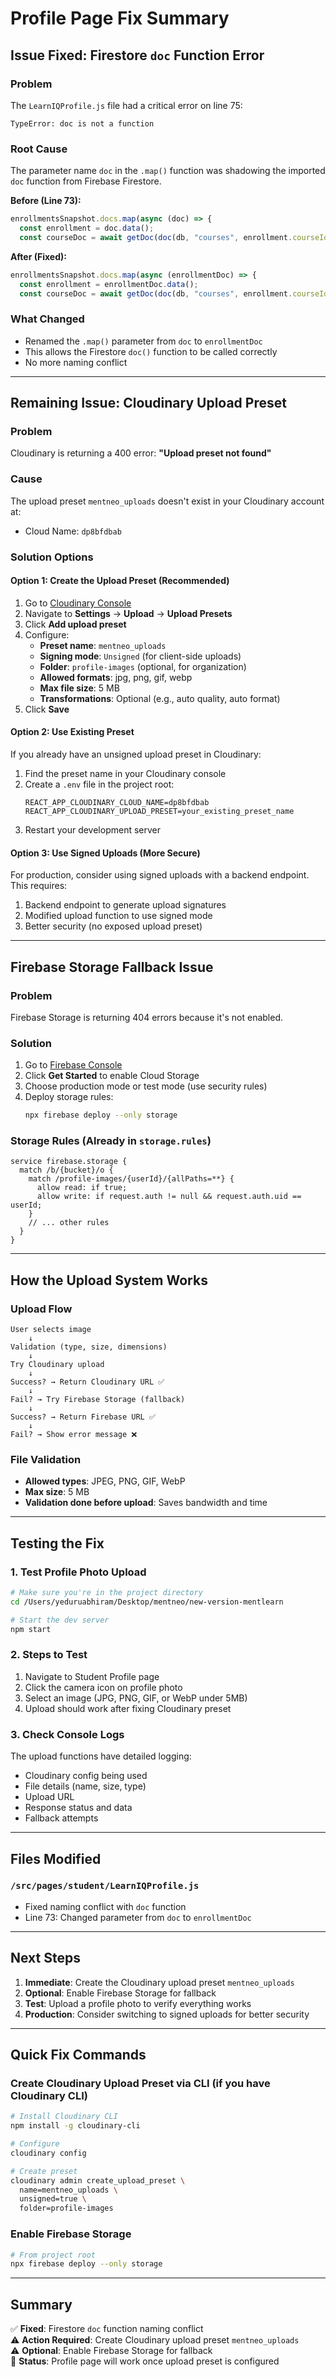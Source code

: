 # Profile Page Fix Summary

## Issue Fixed: Firestore `doc` Function Error

### Problem
The `LearnIQProfile.js` file had a critical error on line 75:
```
TypeError: doc is not a function
```

### Root Cause
The parameter name `doc` in the `.map()` function was shadowing the imported `doc` function from Firebase Firestore.

**Before (Line 73):**
```javascript
enrollmentsSnapshot.docs.map(async (doc) => {
  const enrollment = doc.data();
  const courseDoc = await getDoc(doc(db, "courses", enrollment.courseId)); // ❌ Error here!
```

**After (Fixed):**
```javascript
enrollmentsSnapshot.docs.map(async (enrollmentDoc) => {
  const enrollment = enrollmentDoc.data();
  const courseDoc = await getDoc(doc(db, "courses", enrollment.courseId)); // ✅ Now works!
```

### What Changed
- Renamed the `.map()` parameter from `doc` to `enrollmentDoc`
- This allows the Firestore `doc()` function to be called correctly
- No more naming conflict

---

## Remaining Issue: Cloudinary Upload Preset

### Problem
Cloudinary is returning a 400 error: **"Upload preset not found"**

### Cause
The upload preset `mentneo_uploads` doesn't exist in your Cloudinary account at:
- Cloud Name: `dp8bfdbab`

### Solution Options

#### Option 1: Create the Upload Preset (Recommended)
1. Go to [Cloudinary Console](https://console.cloudinary.com/)
2. Navigate to **Settings** → **Upload** → **Upload Presets**
3. Click **Add upload preset**
4. Configure:
   - **Preset name**: `mentneo_uploads`
   - **Signing mode**: `Unsigned` (for client-side uploads)
   - **Folder**: `profile-images` (optional, for organization)
   - **Allowed formats**: jpg, png, gif, webp
   - **Max file size**: 5 MB
   - **Transformations**: Optional (e.g., auto quality, auto format)
5. Click **Save**

#### Option 2: Use Existing Preset
If you already have an unsigned upload preset in Cloudinary:
1. Find the preset name in your Cloudinary console
2. Create a `.env` file in the project root:
   ```env
   REACT_APP_CLOUDINARY_CLOUD_NAME=dp8bfdbab
   REACT_APP_CLOUDINARY_UPLOAD_PRESET=your_existing_preset_name
   ```
3. Restart your development server

#### Option 3: Use Signed Uploads (More Secure)
For production, consider using signed uploads with a backend endpoint. This requires:
1. Backend endpoint to generate upload signatures
2. Modified upload function to use signed mode
3. Better security (no exposed upload preset)

---

## Firebase Storage Fallback Issue

### Problem
Firebase Storage is returning 404 errors because it's not enabled.

### Solution
1. Go to [Firebase Console](https://console.firebase.google.com/project/mentor-app-238c6/storage)
2. Click **Get Started** to enable Cloud Storage
3. Choose production mode or test mode (use security rules)
4. Deploy storage rules:
   ```bash
   npx firebase deploy --only storage
   ```

### Storage Rules (Already in `storage.rules`)
```
service firebase.storage {
  match /b/{bucket}/o {
    match /profile-images/{userId}/{allPaths=**} {
      allow read: if true;
      allow write: if request.auth != null && request.auth.uid == userId;
    }
    // ... other rules
  }
}
```

---

## How the Upload System Works

### Upload Flow
```
User selects image
    ↓
Validation (type, size, dimensions)
    ↓
Try Cloudinary upload
    ↓
Success? → Return Cloudinary URL ✅
    ↓
Fail? → Try Firebase Storage (fallback)
    ↓
Success? → Return Firebase URL ✅
    ↓
Fail? → Show error message ❌
```

### File Validation
- **Allowed types**: JPEG, PNG, GIF, WebP
- **Max size**: 5 MB
- **Validation done before upload**: Saves bandwidth and time

---

## Testing the Fix

### 1. Test Profile Photo Upload
```bash
# Make sure you're in the project directory
cd /Users/yeduruabhiram/Desktop/mentneo/new-version-mentlearn

# Start the dev server
npm start
```

### 2. Steps to Test
1. Navigate to Student Profile page
2. Click the camera icon on profile photo
3. Select an image (JPG, PNG, GIF, or WebP under 5MB)
4. Upload should work after fixing Cloudinary preset

### 3. Check Console Logs
The upload functions have detailed logging:
- Cloudinary config being used
- File details (name, size, type)
- Upload URL
- Response status and data
- Fallback attempts

---

## Files Modified

### `/src/pages/student/LearnIQProfile.js`
- Fixed naming conflict with `doc` function
- Line 73: Changed parameter from `doc` to `enrollmentDoc`

---

## Next Steps

1. **Immediate**: Create the Cloudinary upload preset `mentneo_uploads`
2. **Optional**: Enable Firebase Storage for fallback
3. **Test**: Upload a profile photo to verify everything works
4. **Production**: Consider switching to signed uploads for better security

---

## Quick Fix Commands

### Create Cloudinary Upload Preset via CLI (if you have Cloudinary CLI)
```bash
# Install Cloudinary CLI
npm install -g cloudinary-cli

# Configure
cloudinary config

# Create preset
cloudinary admin create_upload_preset \
  name=mentneo_uploads \
  unsigned=true \
  folder=profile-images
```

### Enable Firebase Storage
```bash
# From project root
npx firebase deploy --only storage
```

---

## Summary

✅ **Fixed**: Firestore `doc` function naming conflict  
⚠️ **Action Required**: Create Cloudinary upload preset `mentneo_uploads`  
⚠️ **Optional**: Enable Firebase Storage for fallback  
📝 **Status**: Profile page will work once upload preset is configured
